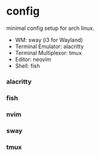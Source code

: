 # config
minimal config setup for arch linux.
- WM: sway (i3 for Wayland)
- Terminal Emulator: alacritty
- Terminal Multiplexor: tmux
- Editor: neovim
- Shell: fish

### alacritty
### fish
### nvim
### sway
### tmux
